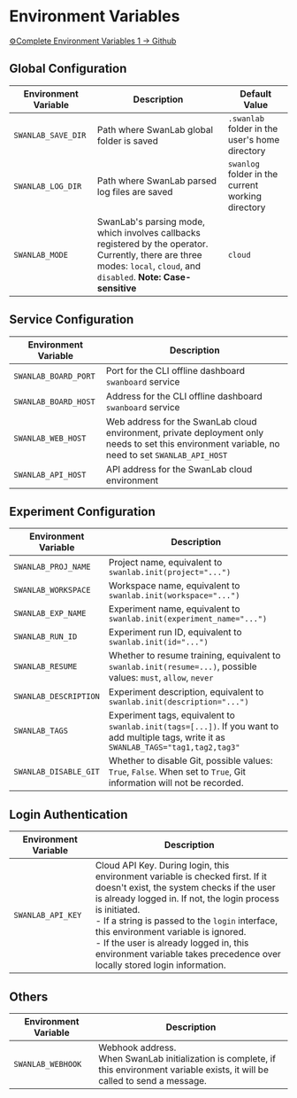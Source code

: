 # Environment Variables

[⚙️Complete Environment Variables 1 -> Github](https://github.com/SwanHubX/SwanLab/blob/main/swanlab/env.py)

## Global Configuration

| Environment Variable | Description | Default Value |
| --- | --- | --- |
| `SWANLAB_SAVE_DIR` | Path where SwanLab global folder is saved | `.swanlab` folder in the user's home directory |
| `SWANLAB_LOG_DIR` | Path where SwanLab parsed log files are saved | `swanlog` folder in the current working directory |
| `SWANLAB_MODE` | SwanLab's parsing mode, which involves callbacks registered by the operator. Currently, there are three modes: `local`, `cloud`, and `disabled`. **Note: Case-sensitive** | `cloud` |

## Service Configuration

| Environment Variable | Description | 
| --- | --- |
| `SWANLAB_BOARD_PORT` | Port for the CLI offline dashboard `swanboard` service |
| `SWANLAB_BOARD_HOST` | Address for the CLI offline dashboard `swanboard` service |
| `SWANLAB_WEB_HOST` | Web address for the SwanLab cloud environment, private deployment only needs to set this environment variable, no need to set `SWANLAB_API_HOST` |
| `SWANLAB_API_HOST` | API address for the SwanLab cloud environment |

## Experiment Configuration

| Environment Variable | Description |
| --- | --- |
| `SWANLAB_PROJ_NAME` | Project name, equivalent to `swanlab.init(project="...")` |
| `SWANLAB_WORKSPACE` | Workspace name, equivalent to `swanlab.init(workspace="...")` |
| `SWANLAB_EXP_NAME` | Experiment name, equivalent to `swanlab.init(experiment_name="...")` |
| `SWANLAB_RUN_ID` | Experiment run ID, equivalent to `swanlab.init(id="...")` |
| `SWANLAB_RESUME` | Whether to resume training, equivalent to `swanlab.init(resume=...)`, possible values: `must`, `allow`, `never` |
| `SWANLAB_DESCRIPTION` | Experiment description, equivalent to `swanlab.init(description="...")` |
| `SWANLAB_TAGS` | Experiment tags, equivalent to `swanlab.init(tags=[...])`. If you want to add multiple tags, write it as `SWANLAB_TAGS="tag1,tag2,tag3"` |
| `SWANLAB_DISABLE_GIT` | Whether to disable Git, possible values: `True`, `False`. When set to `True`, Git information will not be recorded. |

## Login Authentication

| Environment Variable | Description |
| --- | --- | 
| `SWANLAB_API_KEY` | Cloud API Key. During login, this environment variable is checked first. If it doesn't exist, the system checks if the user is already logged in. If not, the login process is initiated.<br>- If a string is passed to the `login` interface, this environment variable is ignored.<br>- If the user is already logged in, this environment variable takes precedence over locally stored login information. |

## Others

| Environment Variable | Description |
| --- | --- |
| `SWANLAB_WEBHOOK` | Webhook address.<br> When SwanLab initialization is complete, if this environment variable exists, it will be called to send a message. |